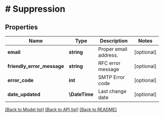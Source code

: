 # # Suppression

## Properties

Name | Type | Description | Notes
------------ | ------------- | ------------- | -------------
**email** | **string** | Proper email address. | [optional]
**friendly_error_message** | **string** | RFC error message | [optional]
**error_code** | **int** | SMTP Error code | [optional]
**date_updated** | **\DateTime** | Last change date | [optional]

[[Back to Model list]](../../README.md#models) [[Back to API list]](../../README.md#endpoints) [[Back to README]](../../README.md)
